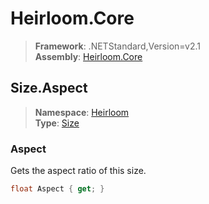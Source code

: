 # Heirloom.Core

> **Framework**: .NETStandard,Version=v2.1  
> **Assembly**: [Heirloom.Core][0]  

## Size.Aspect

> **Namespace**: [Heirloom][0]  
> **Type**: [Size][1]  

### Aspect

Gets the aspect ratio of this size.

```cs
float Aspect { get; }
```

[0]: ../Heirloom.Core.md
[1]: Heirloom.Size.md
